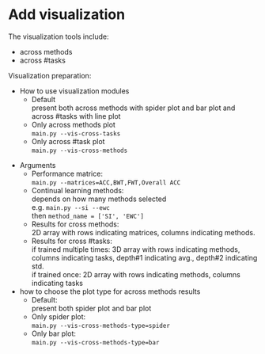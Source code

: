 # Add visualization 
The visualization tools include:
+ across methods
+ across #tasks 


Visualization preparation:
+ How to use visualization modules 
    - Default  
    present both across methods with spider plot and bar plot and across #tasks with line plot
    - Only across methods plot  
    `
    main.py --vis-cross-tasks
    `
    - Only across #task plot  
    `
    main.py --vis-cross-methods
    `
- Arguments
    * Performance matrice:  
    `
    main.py --matrices=ACC,BWT,FWT,Overall ACC
    `
    * Continual learning methods:  
    depends on how many methods selected  
    e.g. `main.py --si --ewc`   
    then `method_name = ['SI', 'EWC']`
    * Results for cross methods:  
    2D array with rows indicating matrices, columns indicating methods.  
    * Results for cross #tasks:  
    if trained multiple times: 3D array with rows indicating methods, columns indicating tasks, depth#1 indicating avg., depth#2 indicating std.   
    if trained once: 2D array with rows indicating methods, columns indicating tasks  
- how to choose the plot type for across methods results
    * Default:  
    present both spider plot and bar plot
    * Only spider plot:  
    `
    main.py --vis-cross-methods-type=spider
    `
    * Only bar plot:  
    `
    main.py --vis-cross-methods-type=bar
    `